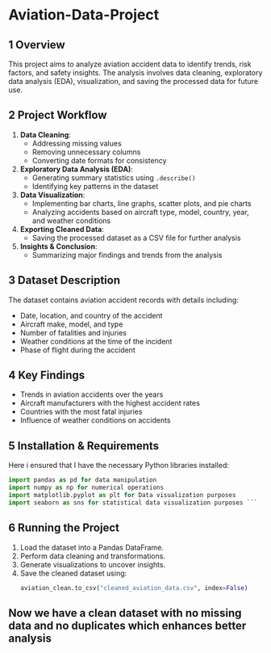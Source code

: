 # Aviation-Data-Project

## 1 Overview

This project aims to analyze aviation accident data to identify trends, risk factors, and safety insights. The analysis involves data cleaning, exploratory data analysis (EDA), visualization, and saving the processed data for future use.

## 2 Project Workflow

1. **Data Cleaning**:
   - Addressing missing values
   - Removing unnecessary columns
   - Converting date formats for consistency
2. **Exploratory Data Analysis (EDA)**:
   - Generating summary statistics using `.describe()`
   - Identifying key patterns in the dataset
3. **Data Visualization**:
   - Implementing bar charts, line graphs, scatter plots, and pie charts
   - Analyzing accidents based on aircraft type, model, country, year, and weather conditions
4. **Exporting Cleaned Data**:
   - Saving the processed dataset as a CSV file for further analysis
5. **Insights & Conclusion**:
   - Summarizing major findings and trends from the analysis

## 3 Dataset Description

The dataset contains aviation accident records with details including:

- Date, location, and country of the accident
- Aircraft make, model, and type
- Number of fatalities and injuries
- Weather conditions at the time of the incident
- Phase of flight during the accident

## 4 Key Findings

- Trends in aviation accidents over the years
- Aircraft manufacturers with the highest accident rates
- Countries with the most fatal injuries
- Influence of weather conditions on accidents

## 5 Installation & Requirements

Here i ensured that I have the necessary Python libraries installed:

```python
import pandas as pd for data manipulation
import numpy as np for numerical operations
import matplotlib.pyplot as plt for Data visualization purposes
import seaborn as sns for statistical data visualization purposes ```
```

## 6 Running the Project
1. Load the dataset into a Pandas DataFrame.
2. Perform data cleaning and transformations.
3. Generate visualizations to uncover insights.
4. Save the cleaned dataset using:
   ```python
   aviation_clean.to_csv("cleaned_aviation_data.csv", index=False)
   ```
## Now we have a clean dataset with no missing data and no duplicates which enhances better analysis

